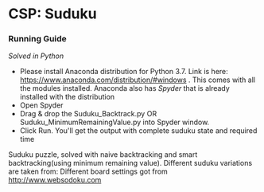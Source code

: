 # CSP: Suduku

### Running Guide
*Solved in Python*
- Please install Anaconda distribution for Python 3.7. Link is here: https://www.anaconda.com/distribution/#windows . This comes with all the modules installed. Anaconda also has *Spyder* that is already installed with the distribution
- Open Spyder
- Drag & drop the Suduku_Backtrack.py OR Suduku_MinimumRemainingValue.py into Spyder window.
- Click Run.
    You'll get the output with complete suduku state and required time

Suduku puzzle, solved with naive backtracking and smart backtracking(using minimum remaining value). Different suduku variations are taken from: Different board settings got from http://www.websodoku.com


